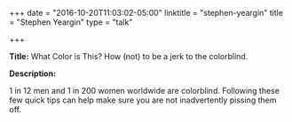 
+++
date = "2016-10-20T11:03:02-05:00"
linktitle = "stephen-yeargin"
title = "Stephen Yeargin"
type = "talk"

+++

<div class="span-15  ">
  <div class="span-15  last ">
  <p><strong>Title:</strong>
What Color is This? How (not) to be a jerk to the colorblind.
</p>

<p><strong>Description:</strong></p>

<p>
1 in 12 men and 1 in 200 women worldwide are colorblind. Following these few quick tips can help make sure you are not inadvertently pissing them off.
</p>
<p>

  </div>
</div>
